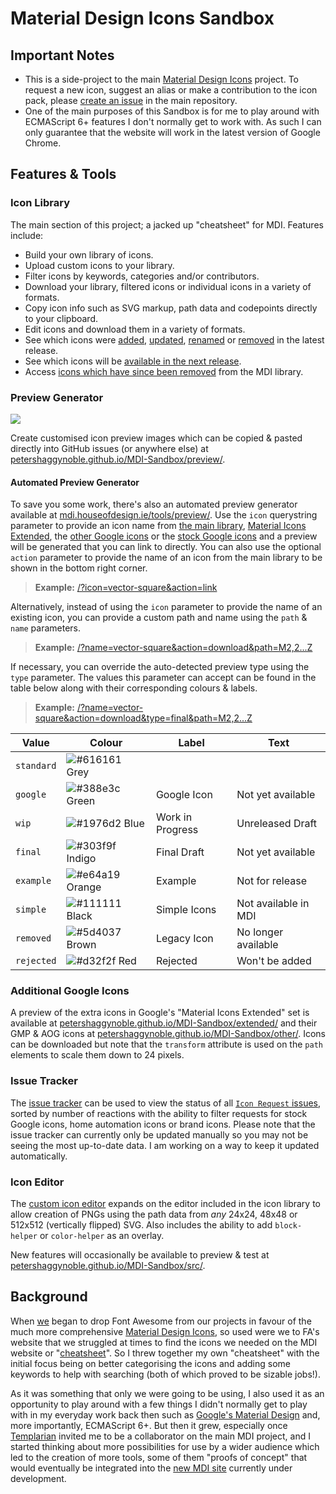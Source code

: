# Material Design Icons Sandbox
## Important Notes
- This is a side-project to the main [Material Design Icons](https://materialdesignicons.com/) project. To request a new icon, suggest an alias or make a contribution to the icon pack, please [create an issue](https://github.com/Templarian/MaterialDesign/issues) in the main repository.
- One of the main purposes of this Sandbox is for me to play around with ECMAScript 6+ features I don't normally get to work with. As such I can only guarantee that the website will work in the latest version of Google Chrome.

## Features & Tools

### Icon Library

The main section of this project; a jacked up "cheatsheet" for MDI. Features include:
- Build your own library of icons.
- Upload custom icons to your library.
- Filter icons by keywords, categories and/or contributors.
- Download your library, filtered icons or individual icons in a variety of formats.
- Copy icon info such as SVG markup, path data and codepoints directly to your clipboard.
- Edit icons and download them in a variety of formats.
- See which icons were [added](https://petershaggynoble.github.io/MDI-Sandbox/?section=new), [updated](https://petershaggynoble.github.io/MDI-Sandbox/?section=updated), [renamed](https://petershaggynoble.github.io/MDI-Sandbox/?section=renamed) or [removed](https://petershaggynoble.github.io/MDI-Sandbox/?section=removed) in the latest release.
- See which icons will be [available in the next release](https://petershaggynoble.github.io/MDI-Sandbox/?section=soon).
- Access [icons which have since been removed](https://petershaggynoble.github.io/MDI-Sandbox/?section=retired) from the MDI library.

### Preview Generator
![](https://petershaggynoble.github.io/MDI-Sandbox/img/readme/previews.png)

Create customised icon preview images which can be copied & pasted directly into GitHub issues (or anywhere else) at [petershaggynoble.github.io/MDI-Sandbox/preview/](https://petershaggynoble.github.io/MDI-Sandbox/preview/).

#### Automated Preview Generator
To save you some work, there's also an automated preview generator available at [mdi.houseofdesign.ie/tools/preview/](http://mdi.houseofdesign.ie/tools/preview/). Use the `icon` querystring parameter to provide an icon name from [the main library](https://petershaggynoble.github.io/MDI-Sandbox/), [Material Icons Extended](https://petershaggynoble.github.io/MDI-Sandbox/extended/), the [other Google icons](https://petershaggynoble.github.io/MDI-Sandbox/other/) or the [stock Google icons](https://petershaggynoble.github.io/MDI-Sandbox/stock/) and a preview will be generated that you can link to directly. You can also use the optional `action` parameter to provide the name of an icon from the main library to be shown in the bottom right corner.
> **Example:** [/?icon=vector-square&action=link](http://mdi.houseofdesign.ie/tools/preview/?icon=vector-square&action=link)

Alternatively, instead of using the `icon` parameter to provide the name of an existing icon, you can provide a custom path and name using the `path` & `name` parameters.
> **Example:** [/?name=vector-square&action=download&path=M2,2...Z](http://mdi.houseofdesign.ie/tools/preview/?name=vector-square&action=download&path=M2,2H8V4H16V2H22V8H20V16H22V22H16V20H8V22H2V16H4V8H2V2M16,8V6H8V8H6V16H8V18H16V16H18V8H16M4,4V6H6V4H4M18,4V6H20V4H18M4,18V20H6V18H4M18,18V20H20V18H18Z)

If necessary, you can override the auto-detected preview type using the `type` parameter. The values this parameter can accept can be found in the table below along with their corresponding colours & labels.
> **Example:** [/?name=vector-square&action=download&type=final&path=M2,2...Z](http://mdi.houseofdesign.ie/tools/preview/?name=vector-square&action=download&type=final&path=M2,2H8V4H16V2H22V8H20V16H22V22H16V20H8V22H2V16H4V8H2V2M16,8V6H8V8H6V16H8V18H16V16H18V8H16M4,4V6H6V4H4M18,4V6H20V4H18M4,18V20H6V18H4M18,18V20H20V18H18Z)

| Value       | Colour                                                           | Label            | Text                 |
| ----------- | ---------------------------------------------------------------- | ---------------- | -------------------- |
| `standard`  | ![#616161](https://placehold.it/19/616161/000000?text=+) Grey    |                  |                      |
| `google`    | ![#388e3c](https://placehold.it/19/388e3c/000000?text=+) Green   | Google Icon      | Not yet available    |
| `wip`       | ![#1976d2](https://placehold.it/19/1976d2/000000?text=+) Blue    | Work in Progress | Unreleased Draft     |
| `final`     | ![#303f9f](https://placehold.it/19/303f9f/000000?text=+) Indigo  | Final Draft      | Not yet available    |
| `example`   | ![#e64a19](https://placehold.it/19/e64a19/000000?text=+) Orange  | Example          | Not for release      |
| `simple`    | ![#111111](https://placehold.it/19/111111/000000?text=+) Black   | Simple Icons     | Not available in MDI |
| `removed`   | ![#5d4037](https://placehold.it/19/5d4037/000000?text=+) Brown   | Legacy Icon      | No longer available  |
| `rejected`  | ![#d32f2f](https://placehold.it/19/d32f2f/000000?text=+) Red     | Rejected         | Won't be added       |

### Additional Google Icons

A preview of the extra icons in Google's "Material Icons Extended" set is available at [petershaggynoble.github.io/MDI-Sandbox/extended/](https://petershaggynoble.github.io/MDI-Sandbox/extended/) and their GMP & AOG icons at [petershaggynoble.github.io/MDI-Sandbox/other/](https://petershaggynoble.github.io/MDI-Sandbox/other/). Icons can be downloaded but note that the `transform` attribute is used on the `path` elements to scale them down to 24 pixels.

### Issue Tracker
The [issue tracker](https://petershaggynoble.github.io/MDI-Sandbox/issues/) can be used to view the status of all [`Icon Request` issues](https://github.com/Templarian/MaterialDesign/issues?q=is%3Aissue+is%3Aopen+label%3A%22Icon+Request), sorted by number of reactions with the ability to filter requests for stock Google icons, home automation icons or brand icons. Please note that the issue tracker can currently only be updated manually so you may not be seeing the most up-to-date data. I am working on a way to keep it updated automatically.

### Icon Editor
The [custom icon editor](https://petershaggynoble.github.io/MDI-Sandbox/editor/) expands on the editor included in the icon library to allow creation of PNGs using the path data from _any_ 24x24, 48x48 or 512x512 (vertically flipped) SVG. Also includes the ability to add `block-helper` or `color-helper` as an overlay.

New features will occasionally be available to preview & test at [petershaggynoble.github.io/MDI-Sandbox/src/](https://petershaggynoble.github.io/MDI-Sandbox/src/).

## Background
When [we](https://houseofdesign.ie/) began to drop Font Awesome from our projects in favour of the much more comprehensive [Material Design Icons](https://materialdesignicons.com/), so used were we to FA's website that we struggled at times to find the icons we needed on the MDI website or "[cheatsheet](https://cdn.materialdesignicons.com/5.1.45/)". So I threw together my own "cheatsheet" with the initial focus being on better categorising the icons and adding some keywords to help with searching (both of which proved to be sizable jobs!).

As it was something that only we were going to be using, I also used it as an opportunity to play around with a few things I didn't normally get to play with in my everyday work back then such as [Google's Material Design](https://material.io/guidelines/) and, more importantly, ECMAScript 6+. But then it grew, especially once [Templarian](https://github.com/Templarian) invited me to be a collaborator on the main MDI project, and I started thinking about more possibilities for use by a wider audience which led to the creation of more tools, some of them "proofs of concept" that would eventually be integrated into the [new MDI site](http://dev.materialdesignicons.com/) currently under development.